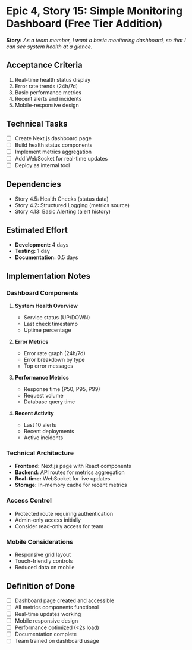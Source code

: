 # Epic 4, Story 15: Simple Monitoring Dashboard (Free Tier Addition)

**Story:** *As a team member, I want a basic monitoring dashboard, so that I can see system health at a glance.*

## Acceptance Criteria

1. Real-time health status display
2. Error rate trends (24h/7d)
3. Basic performance metrics
4. Recent alerts and incidents
5. Mobile-responsive design

## Technical Tasks

- [ ] Create Next.js dashboard page
- [ ] Build health status components
- [ ] Implement metrics aggregation
- [ ] Add WebSocket for real-time updates
- [ ] Deploy as internal tool

## Dependencies

- Story 4.5: Health Checks (status data)
- Story 4.2: Structured Logging (metrics source)
- Story 4.13: Basic Alerting (alert history)

## Estimated Effort

- **Development:** 4 days
- **Testing:** 1 day
- **Documentation:** 0.5 days

## Implementation Notes

### Dashboard Components

1. **System Health Overview**
   - Service status (UP/DOWN)
   - Last check timestamp
   - Uptime percentage

2. **Error Metrics**
   - Error rate graph (24h/7d)
   - Error breakdown by type
   - Top error messages

3. **Performance Metrics**
   - Response time (P50, P95, P99)
   - Request volume
   - Database query time

4. **Recent Activity**
   - Last 10 alerts
   - Recent deployments
   - Active incidents

### Technical Architecture
- **Frontend:** Next.js page with React components
- **Backend:** API routes for metrics aggregation
- **Real-time:** WebSocket for live updates
- **Storage:** In-memory cache for recent metrics

### Access Control
- Protected route requiring authentication
- Admin-only access initially
- Consider read-only access for team

### Mobile Considerations
- Responsive grid layout
- Touch-friendly controls
- Reduced data on mobile

## Definition of Done

- [ ] Dashboard page created and accessible
- [ ] All metrics components functional
- [ ] Real-time updates working
- [ ] Mobile responsive design
- [ ] Performance optimized (<2s load)
- [ ] Documentation complete
- [ ] Team trained on dashboard usage